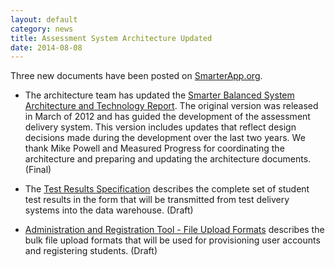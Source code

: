 ```yaml
---
layout: default
category: news
title: Assessment System Architecture Updated
date: 2014-08-08
---
```

Three new documents have been posted on [SmarterApp.org](http://www.smarterapp.org).

* The architecture team has updated the [Smarter Balanced System Architecture and Technology Report](http://www.smarterapp.org/arch/AssessmentSystemArchitecture.html). The original version was released in March of 2012 and has guided the development of the assessment delivery system. This version includes updates that reflect design decisions made during the development over the last two years. We thank Mike Powell and Measured Progress for coordinating the architecture and preparing and updating the architecture documents. (Final)

* The [Test Results Specification](http://www.smarterapp.org/specs/TestResultsData.html) describes the complete set of student test results in the form that will be transmitted from test delivery systems into the data warehouse. (Draft)

* [Administration and Registration Tool - File Upload Formats](http://www.smarterapp.org/specs/ART-Upload.html) describes the bulk file upload formats that will be used for provisioning user accounts and registering students. (Draft)
